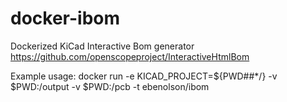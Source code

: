 # docker-ibom

Dockerized KiCad Interactive Bom generator
https://github.com/openscopeproject/InteractiveHtmlBom

Example usage:
docker run -e KICAD_PROJECT=${PWD##*/} -v $PWD:/output -v $PWD:/pcb -t ebenolson/ibom